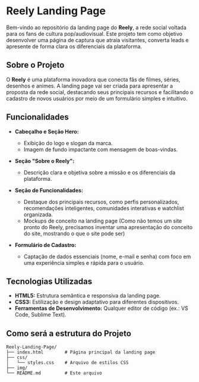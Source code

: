 # Reely Landing Page

Bem-vindo ao repositório da landing page do **Reely**, a rede social voltada para os fans de cultura pop/audiovisual. Este projeto tem como objetivo desenvolver uma página de captura que atraia visitantes, converta leads e apresente de forma clara os diferenciais da plataforma.

## Sobre o Projeto

O **Reely** é uma plataforma inovadora que conecta fãs de filmes, séries, desenhos e animes. A landing page vai ser criada para apresentar a proposta da rede social, destacando seus principais recursos e facilitando o cadastro de novos usuários por meio de um formulário simples e intuitivo.

## Funcionalidades

- **Cabeçalho e Seção Hero:**  
  - Exibição do logo e slogan da marca.  
  - Imagem de fundo impactante com mensagem de boas-vindas.

- **Seção "Sobre o Reely":**  
  - Descrição clara e objetiva sobre a missão e os diferenciais da plataforma.

- **Seção de Funcionalidades:**  
  - Destaque dos principais recursos, como perfis personalizados, recomendações inteligentes, comunidades interativas e watchlist organizada.
  - Mockups de conceito na landing page (Como não temos um site pronto do Reely, precisamos inventar uma apresentação do conceito do site, mostrando o que o site pode ser)
    
- **Formulário de Cadastro:**  
  - Captação de dados essenciais (nome, e-mail e senha) com foco em uma experiência simples e rápida para o usuário.

## Tecnologias Utilizadas

- **HTML5:** Estrutura semântica e responsiva da landing page.
- **CSS3:** Estilização e design adaptativo para diferentes dispositivos.
- **Ferramentas de Desenvolvimento:** Qualquer editor de código (ex.: VS Code, Sublime Text).

## Como será a estrutura do Projeto

```plaintext
Reely-Landing-Page/
├── index.html        # Página principal da landing page
├── css/
│   └── styles.css    # Arquivo de estilos CSS
├── img/
└── README.md         # Este arquivo
